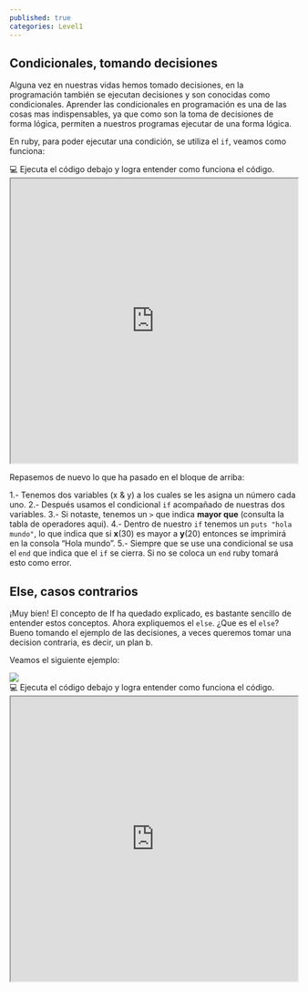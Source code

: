 ```yaml
---
published: true
categories: Level1
---
```

## Condicionales, tomando decisiones

Alguna vez en nuestras vidas hemos tomado decisiones, en la programación también se ejecutan decisiones y son conocidas como condicionales. Aprender las condicionales en programación es una de las cosas mas indispensables, ya que como son la toma de decisiones de forma lógica, permiten a nuestros programas ejecutar de una forma lógica.

En ruby, para poder ejecutar una condición, se utiliza el `if`, veamos como funciona:

<div class="activity"> 
 💻 Ejecuta el código debajo y logra entender como funciona el código.
</div>

<iframe src="https://paiza.io/projects/e/q6-hd6qVsJlztWkTnEtXFg?theme=twilight" width="100%" height="500" scrolling="no" seamless="seamless"></iframe>

Repasemos de nuevo lo que ha pasado en el bloque de arriba:

1.- Tenemos dos variables (x & y) a los cuales se les asigna un número cada uno.
2.- Después usamos el condicional `if` acompañado de nuestras dos variables.
3.- Si notaste, tenemos un `>` que indica **mayor que** (consulta la tabla de operadores aqui).
4.- Dentro de nuestro `if` tenemos un `puts "hola mundo"`, lo que indica que si **x**(30) es mayor a **y**(20) entonces se imprimirá en la consola “Hola mundo”.
5.- Siempre que se use una condicional se usa el `end` que indica que el `if` se cierra. Si no se coloca un `end` ruby tomará esto como error.


## Else, casos contrarios

¡Muy bien! El concepto de If ha quedado explicado, es bastante sencillo de entender estos conceptos. Ahora expliquemos el `else`. ¿Que es el `else`? Bueno tomando el ejemplo de las decisiones, a veces queremos tomar una decision contraria, es decir, un plan b. 

Veamos el siguiente ejemplo:

<img src="https://res.cloudinary.com/craftwebs/image/upload/v1583547905/Captura_de_pantalla_2020-03-06_a_la_s_20.22.08_suxn10.png">

<div class="activity"> 
 💻 Ejecuta el código debajo y logra entender como funciona el código.
</div>

<iframe src="https://paiza.io/projects/e/cw4U1uV8I3QGZyxFl2J9OQ?theme=twilight" width="100%" height="500" scrolling="no" seamless="seamless"></iframe>
